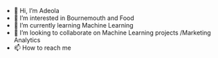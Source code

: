 - 👋 Hi, I’m Adeola
- 👀 I’m interested in Bournemouth and Food
- 🌱 I’m currently learning Machine Learning
- 💞️ I’m looking to collaborate on Machine Learning projects /Marketing Analytics
- 📫 How to reach me 

<!---
aalawal/aalawal is a ✨ special ✨ repository because its `README.md` (this file) appears on your GitHub profile.
You can click the Preview link to take a look at your changes.
--->
